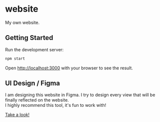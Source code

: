 # website

My own website.

## Getting Started

Run the development server:

```bash
npm start
```

Open [http://localhost:3000](http://localhost:3000) with your browser to see the result.

## UI Design / Figma

I am designing this website in Figma. I try to design every view that will be finally reflected on the website.<br>
I highly recommend this tool, it's fun to work with!

<a href="https://www.figma.com/file/CgxDYMrbuEHtAQ38WvojlT/Website?node-id=0%3A1" target="_blank">Take a look!</a>
